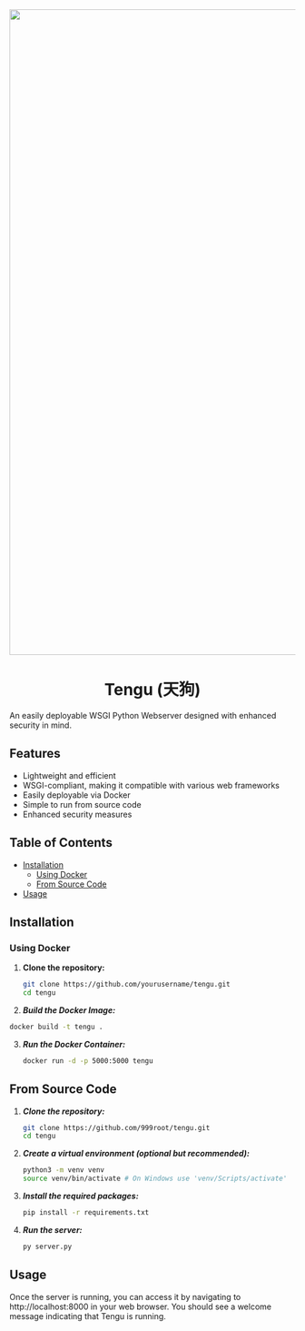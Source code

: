 <div align="center"><img src="https://static.myfigurecollection.net/upload/pictures/2023/09/07/3745732.gif" width='1137'></div>
<h1 align="center">Tengu (天狗)</h1>
An easily deployable WSGI Python Webserver designed with enhanced security in mind.

## Features

- Lightweight and efficient
- WSGI-compliant, making it compatible with various web frameworks
- Easily deployable via Docker
- Simple to run from source code
- Enhanced security measures

## Table of Contents

- [Installation](#installation)
  - [Using Docker](#using-docker)
  - [From Source Code](#from-source-code)
- [Usage](#usage)

## Installation

### Using Docker

1. **Clone the repository:**

   ```bash
   git clone https://github.com/yourusername/tengu.git
   cd tengu
   ```

2. ***Build the Docker Image:***
  ```bash
  docker build -t tengu .
  ```

3. ***Run the Docker Container:***
   ```bash
   docker run -d -p 5000:5000 tengu
   ```

## From Source Code
1. ***Clone the repository:***
   ```bash
   git clone https://github.com/999root/tengu.git
   cd tengu
   ```

2. ***Create a virtual environment (optional but recommended):***
   ```bash
   python3 -m venv venv
   source venv/bin/activate # On Windows use 'venv/Scripts/activate'
   ```

3. ***Install the required packages:***
   ```bash
   pip install -r requirements.txt
   ```

4. ***Run the server:***
   ```bash
   py server.py
   ```

## Usage
Once the server is running, you can access it by navigating to http://localhost:8000 in your web browser. You should see a welcome message indicating that Tengu is running.
